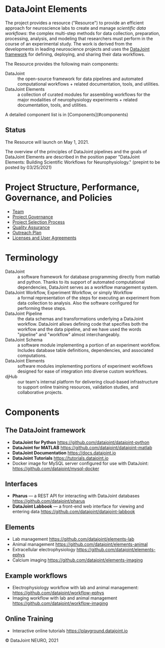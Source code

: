 # DataJoint Elements 
The project provides a resource ("Resource") to provide an efficient approach for neuroscience labs to create and manage *scientific data workflows*: the complex multi-step methods for data collection, preparation, processing, analysis, and modeling that researchers must perform in the course of an experimental study. 
The work is derived from the developments in leading neuroscience projects and uses the [DataJoint framework](https://datajoint.io) for defining, deploying, and sharing their data workflows. 

The Resource provides the following main components:
<dl>
<dt> DataJoint
<dd> the open-source framework for data pipelines and automated computational workflows + related documentation, tools, and utilities.

<dt> DataJoint Elements
<dd>  a collection of curated modules for assembling workflows for the major modalities of neurophysiology experiments + related documentation, tools, and utilities.
</dl>
A detailed component list is in [Components](#components)


## Status 
The Resource will launch on May 1, 2021.

The overview of the principles of DataJoint pipelines and the goals of DataJoint Elements are described in the position paper "DataJoint Elements: Building Scientific Workflows for Neurophysiology." (prepint to be posted by 03/25/2021)

# Project Structure, Performance, Governance, and Policies
* [Team](Team.md)
* [Project Governance](Governance.md)
* [Project Selection Process](Selection.md)
* [Quality Assurance](QualityAssurance.md)
* [Outreach Plan](Outreach.md)
* [Licenses and User Agreements](Licenses.md)

# Terminology 
<dl>
<dt>DataJoint 
<dd>a software framework for database programming directly from matlab and python. Thanks to its support of automated computational dependencies, DataJoint serves as a workflow management system.

<dt>DataJoint Workflow, Experiment Workflow, or simply Workflow 
<dd>a formal representation of the steps for executing an experiment from data collection to analysis. Also the software configured for performing these steps.

<dt>DataJoint Pipeline
<dd>the data schemas and transformations underlying a DataJoint workflow. DataJoint allows defining code that specifies both the workflow and the data pipeline, and we have used the words "pipeline" and "workflow" almost interchangeably.  

<dt>DataJoint Schema 
<dd>a software module implementing a portion of an experiment workflow. Includes database table definitions, dependencies, and associated computations. 

<dt>DataJoint Elements
<dd>software modules implementing portions of experiment workflows designed for ease of integration into diverse custom workflows.

<dt>djHub 
<dd>our team's internal platform for delivering cloud-based infrastructure to support online training resources, validation studies, and collaborative projects.
</dl>

# Components 

## The DataJoint framework 
* **DataJoint for Python** https://github.com/datajoint/datajoint-python    
* **DataJoint for MATLAB** https://github.com/datajoint/datajoint-matlab    
* **DataJoint Documentation** https://docs.datajoint.io 
* **DataJoint Tutorials** https://tutorials.datajoint.io
* Docker image for MySQL server configured for use with DataJoint:  https://github.com/datajoint/mysql-docker

## Interfaces 
* **Pharus** — a REST API for interacting with DataJoint databases  https://github.com/datajoint/pharus
* **DataJoint Labbook** — a front-end web interface for viewing and entering data  https://github.com/datajoint/datajoint-labbook

## Elements 
* Lab management https://github.com/datajoint/elements-lab 
* Animal management https://github.com/datajoint/elements-animal
* Extracellular electrophysiology https://github.com/datajoint/elements-ephys
* Calcium imaging https://github.com/datajoint/elements-imaging

## Example workflows 
* Electrophysiology workflow with lab and animal management: https://github.com/datajoint/workflow-ephys
* Imaging workflow with lab and animal management https://github.com/datajoint/workflow-imaging

## Online Training  
* Interactive online tutorials https://playground.datajoint.io

&copy; DataJoint NEURO, 2021
